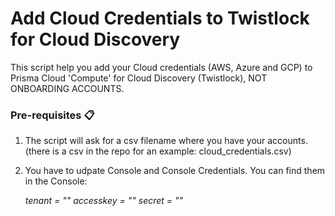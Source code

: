 # Add Cloud Credentials to Twistlock for Cloud Discovery

This script help you add your Cloud credentials (AWS, Azure and GCP) to Prisma Cloud 'Compute' for Cloud Discovery (Twistlock), NOT ONBOARDING ACCOUNTS.

### Pre-requisites 📋

1. The script will ask for a csv filename where you have your accounts. (there is a csv in the repo for an example: cloud_credentials.csv)

2. You have to udpate Console and Console Credentials. You can find them in the Console:

	_tenant = ""_
	_accesskey = ""_
	_secret = ""_